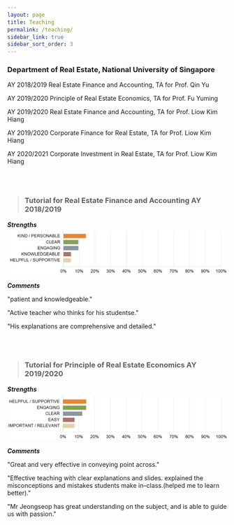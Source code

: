 ```yaml
---
layout: page
title: Teaching
permalink: /teaching/
sidebar_link: true
sidebar_sort_order: 3
---
```

### Department of Real Estate, National University of Singapore

AY 2018/2019 Real Estate Finance and Accounting, TA for Prof. Qin Yu

AY 2019/2020 Principle of Real Estate Economics, TA for Prof. Fu Yuming

AY 2019/2020 Real Estate Finance and Accounting, TA for Prof. Liow Kim Hiang

AY 2019/2020 Corporate Finance for Real Estate, TA for Prof. Liow Kim Hiang

AY 2020/2021 Corporate Investment in Real Estate, TA for Prof. Liow Kim Hiang

<br>
<br> 


>### Tutorial for Real Estate Finance and Accounting AY 2018/2019

<b>*Strengths*</b>
<img src="/assets/img/re1705(accounting).png" />

<b>*Comments*</b>


"patient and knowledgeable."

"Active teacher who thinks for his studentse."

"His explanations are comprehensive and detailed."
 
<br> 
<br> 
 
>### Tutorial for Principle of Real Estate Economics AY 2019/2020

<b>*Strengths*</b>
<img src="/assets/img/re1704.png" />

<b>*Comments*</b>


"Great and very effective in conveying point across."

"Effective teaching with clear explanations and slides. explained the misconceptions and mistakes students make in–class.(helped me to learn better)."

"Mr Jeongseop has great understanding on the subject, and is able to guide us with passion."

